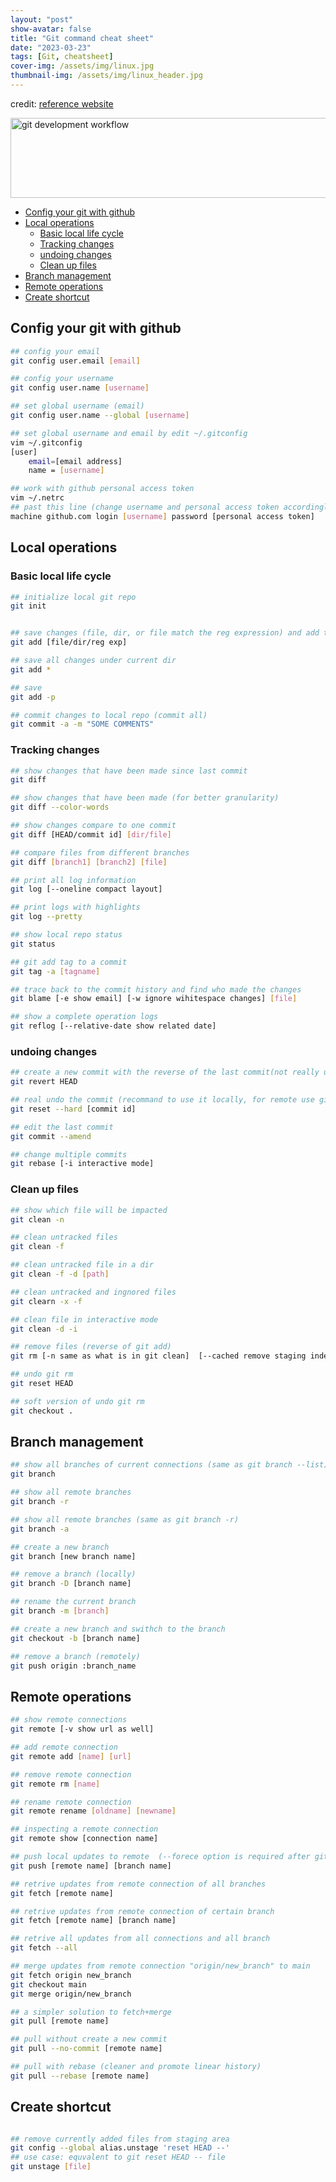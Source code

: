 ```yaml
---
layout: "post"
show-avatar: false
title: "Git command cheat sheet"
date: "2023-03-23"
tags: [Git, cheatsheet]
cover-img: /assets/img/linux.jpg
thumbnail-img: /assets/img/linux_header.jpg
---
```


credit: [reference website](https://www.atlassian.com/git/tutorials/merging-vs-rebasing)

<img src='../../assets/img/git.png' alt="git development workflow" width="600" height="128">

- [Config your git with github](#config-your-git-with-github)
- [Local operations](#local-operations)
  - [Basic local life cycle](#basic-local-life-cycle)
  - [Tracking changes](#tracking-changes)
  - [undoing changes](#undoing-changes)
  - [Clean up files](#clean-up-files)
- [Branch management](#branch-management)
- [Remote operations](#remote-operations)
- [Create shortcut](#create-shortcut)


## Config your git with github
```bash
## config your email
git config user.email [email]

## config your username
git config user.name [username]

## set global username (email)
git config user.name --global [username]

## set global username and email by edit ~/.gitconfig
vim ~/.gitconfig
[user]
    email=[email address]
    name = [username]

## work with github personal access token
vim ~/.netrc
## past this line (change username and personal access token accordingly)
machine github.com login [username] password [personal access token]
```

## Local operations

### Basic local life cycle
```bash
## initialize local git repo
git init


## save changes (file, dir, or file match the reg expression) and add them to staging area 
git add [file/dir/reg exp]

## save all changes under current dir
git add *

## save
git add -p

## commit changes to local repo (commit all)
git commit -a -m "SOME COMMENTS"

```

### Tracking changes

```bash
## show changes that have been made since last commit
git diff

## show changes that have been made (for better granularity)
git diff --color-words

## show changes compare to one commit
git diff [HEAD/commit id] [dir/file]

## compare files from different branches
git diff [branch1] [branch2] [file]

## print all log information
git log [--oneline compact layout]

## print logs with highlights
git log --pretty

## show local repo status
git status

## git add tag to a commit
git tag -a [tagname]

## trace back to the commit history and find who made the changes
git blame [-e show email] [-w ignore wihitespace changes] [file]

## show a complete operation logs
git reflog [--relative-date show related date]
```

### undoing changes
```bash
## create a new commit with the reverse of the last commit(not really undo the commit)
git revert HEAD

## real undo the commit (recommand to use it locally, for remote use git revert)
git reset --hard [commit id]

## edit the last commit
git commit --amend

## change multiple commits
git rebase [-i interactive mode]
```

### Clean up files
```bash
## show which file will be impacted
git clean -n

## clean untracked files
git clean -f 

## clean untracked file in a dir
git clean -f -d [path]

## clean untracked and ingnored files
git clearn -x -f

## clean file in interactive mode
git clean -d -i

## remove files (reverse of git add)
git rm [-n same as what is in git clean]  [--cached remove staging index]

## undo git rm
git reset HEAD

## soft version of undo git rm
git checkout .
```

## Branch management

```bash
## show all branches of current connections (same as git branch --list)
git branch

## show all remote branches
git branch -r

## show all remote branches (same as git branch -r)
git branch -a

## create a new branch
git branch [new branch name]

## remove a branch (locally)
git branch -D [branch name]

## rename the current branch
git branch -m [branch]

## create a new branch and swithch to the branch
git checkout -b [branch name]

## remove a branch (remotely)
git push origin :branch_name

```

## Remote operations
```bash
## show remote connections
git remote [-v show url as well]

## add remote connection
git remote add [name] [url]

## remove remote connection
git remote rm [name]

## rename remote connection
git remote rename [oldname] [newname]

## inspecting a remote connection
git remote show [connection name]

## push local updates to remote  (--forece option is required after git commit --amend)
git push [remote name] [branch name]

## retrive updates from remote connection of all branches
git fetch [remote name]

## retrive updates from remote connection of certain branch
git fetch [remote name] [branch name]

## retrive all updates from all connections and all branch
git fetch --all

## merge updates from remote connection "origin/new_branch" to main
git fetch origin new_branch
git checkout main
git merge origin/new_branch

## a simpler solution to fetch+merge
git pull [remote name]

## pull without create a new commit
git pull --no-commit [remote name]

## pull with rebase (cleaner and promote linear history)
git pull --rebase [remote name]


```

## Create shortcut
```bash

## remove currently added files from staging area
git config --global alias.unstage 'reset HEAD --'
## use case: equvalent to git reset HEAD -- file
git unstage [file]
```

